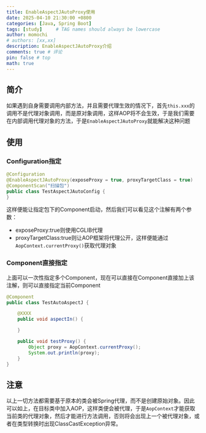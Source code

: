 ```yaml
---
title: EnableAspectJAutoProxy使用
date: 2025-04-10 21:30:00 +0800
categories: [Java, Spring Boot]
tags: [study]     # TAG names should always be lowercase
author: momochi
# authors: [xx,xx]
description: EnableAspectJAutoProxy介绍
comments: true # 评论
pin: false # top 
math: true
---
```


## 简介

如果遇到自身需要调用内部方法，并且需要代理生效的情况下，首先`this.xxx`的调用不是代理对象调用，而是原对象调用，这样AOP将不会生效，于是我们需要在内部调用代理对象的方法，于是`EnableAspectJAutoProxy`就能解决这种问题

## 使用


### Configuration指定

```java
@Configuration
@EnableAspectJAutoProxy(exposeProxy = true, proxyTargetClass = true)
@ComponentScan("扫描包")
public class TestAspectJAutoConfig {
}
```

这样便能让指定包下的Component启动，然后我们可以看见这个注解有两个参数：
- exposeProxy:true则使用CGLIB代理
- proxyTargetClass:true则让AOP框架将代理公开，这样便能通过`AopContext.currentProxy()`获取代理对象

### Component直接指定

上面可以一次性指定多个Component，现在可以直接在Component直接加上该注解，则可以直接指定当前Component

```java
@Component
public class TestAutoAspectJ {

    @XXXX
    public void aspectIn() {

    }

    public void testProxy() {
        Object proxy = AopContext.currentProxy();
        System.out.println(proxy);
    }
}
```

## 注意

以上一切方法都需要基于原本的类会被Spring代理，而不是创建原始对象。因此可以如上，在目标类中加入AOP，这样类便会被代理，于是`AopContext`才能获取当前类的代理对象，然后才能进行方法调用，否则将会出现上一个被代理对象，或者在类型转换时出现ClassCastException异常。